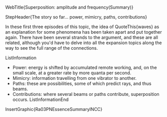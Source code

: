 WebTitle{Superposition: amplitude and frequency(Summary)}

StepHeader{The story so far&hellip; power, mimicry, paths, contributions}

In these first three episodes of this topic, the idea of QuoteThis{waves} as an explanation for some phenomena has been taken apart and put together again. There have been several strands to the argument, and these are all related, although you'd have to delve into all the expansion topics along the way to see the full range of the connections.

ListInformation
- Power: energy is shifted by accumulated remote working, and, on the small scale, at a greater rate by more quanta per second.
- Mimicry: information travelling from one vibrator to another.
- Paths: these are possibilities, some of which predict rays, and thus beams.
- Contributions: where several beams or paths contribute, superposition occurs.
ListInformationEnd

InsertGraphic{Ra03PNEssenceSummaryINCC}


